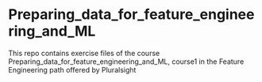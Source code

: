 # Preparing_data_for_feature_engineering_and_ML
 
This repo contains exercise files of the course Preparing_data_for_feature_engineering_and_ML,
course1 in the Feature Engineering path offered by Pluralsight
 